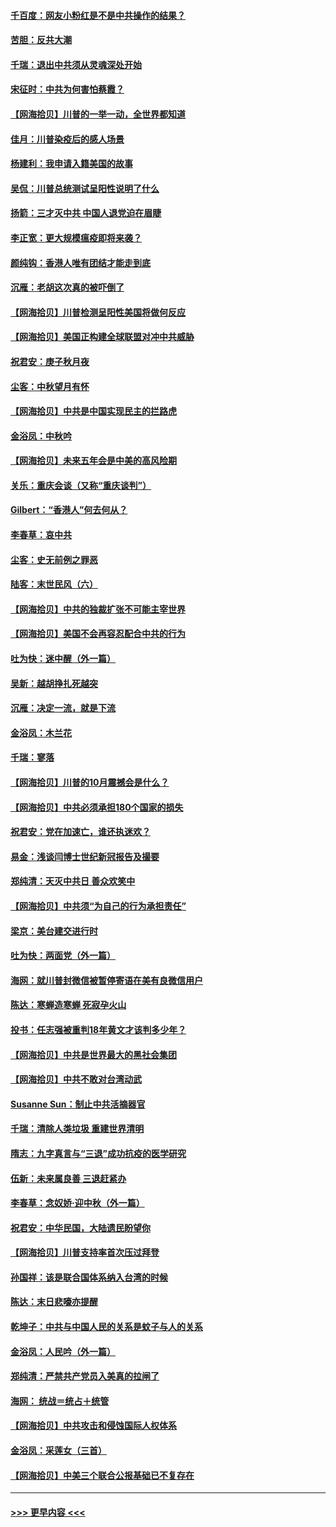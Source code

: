 #### [千百度：网友小粉红是不是中共操作的结果？](../pages/nsc993/n12461025.md?t=10081851) 
#### [苦胆：反共大潮](../pages/nsc993/n12459469.md?t=10081851) 
#### [千瑞：退出中共须从灵魂深处开始](../pages/nsc993/n12459437.md?t=10081851) 
#### [宋征时：中共为何害怕蔡霞？](../pages/nsc993/n12459097.md?t=10081851) 
#### [【网海拾贝】川普的一举一动，全世界都知道](../pages/nsc993/n12458825.md?t=10081851) 
#### [佳月：川普染疫后的感人场景](../pages/nsc993/n12456994.md?t=10081851) 
#### [杨建利：我申请入籍美国的故事](../pages/nsc993/n12455635.md?t=10081851) 
#### [吴侃：川普总统测试呈阳性说明了什么](../pages/nsc993/n12451869.md?t=10081851) 
#### [扬箭：三才灭中共 中国人退党迫在眉睫](../pages/nsc993/n12451842.md?t=10081851) 
#### [李正宽：更大规模瘟疫即将来袭？](../pages/nsc993/n12451455.md?t=10081851) 
#### [颜纯钩：香港人唯有团结才能走到底](../pages/nsc993/n12450870.md?t=10081851) 
#### [沉雁：老胡这次真的被吓倒了](../pages/nsc993/n12449796.md?t=10081851) 
#### [【网海拾贝】川普检测呈阳性美国将做何反应](../pages/nsc993/n12449042.md?t=10081851) 
#### [【网海拾贝】美国正构建全球联盟对冲中共威胁](../pages/nsc993/n12446580.md?t=10081851) 
#### [祝君安：庚子秋月夜](../pages/nsc993/n12445870.md?t=10081851) 
#### [尘客：中秋望月有怀](../pages/nsc993/n12444632.md?t=10081851) 
#### [【网海拾贝】中共是中国实现民主的拦路虎](../pages/nsc993/n12443573.md?t=10081851) 
#### [金浴凤：中秋吟](../pages/nsc993/n12441773.md?t=10081851) 
#### [【网海拾贝】未来五年会是中美的高风险期](../pages/nsc993/n12440760.md?t=10081851) 
#### [关乐：重庆会谈（又称“重庆谈判”）](../pages/nsc993/n12437525.md?t=10081851) 
#### [Gilbert：“香港人”何去何从？](../pages/nsc993/n12435894.md?t=10081851) 
#### [李春草：哀中共](../pages/nsc993/n12435874.md?t=10081851) 
#### [尘客：史无前例之罪恶](../pages/nsc993/n12435762.md?t=10081851) 
#### [陆客：末世民风（六）](../pages/nsc993/n12435354.md?t=10081851) 
#### [【网海拾贝】中共的独裁扩张不可能主宰世界](../pages/nsc993/n12435151.md?t=10081851) 
#### [【网海拾贝】美国不会再容忍配合中共的行为](../pages/nsc993/n12433808.md?t=10081851) 
#### [吐为快：迷中醒（外一篇）](../pages/nsc993/n12433585.md?t=10081851) 
#### [吴新：越胡挣扎死越突](../pages/nsc993/n12433562.md?t=10081851) 
#### [沉雁：决定一流，就是下流](../pages/nsc993/n12432128.md?t=10081851) 
#### [金浴凤：木兰花](../pages/nsc993/n12432124.md?t=10081851) 
#### [千瑞：寥落](../pages/nsc993/n12432071.md?t=10081851) 
#### [【网海拾贝】川普的10月震撼会是什么？](../pages/nsc993/n12431624.md?t=10081851) 
#### [【网海拾贝】中共必须承担180个国家的损失](../pages/nsc993/n12428893.md?t=10081851) 
#### [祝君安：党在加速亡，谁还执迷欢？](../pages/nsc993/n12428652.md?t=10081851) 
#### [易金：浅谈闫博士世纪新冠报告及撮要](../pages/nsc993/n12426822.md?t=10081851) 
#### [郑纯清：天灭中共日 善众欢笑中](../pages/nsc993/n12426784.md?t=10081851) 
#### [【网海拾贝】中共须“为自己的行为承担责任”](../pages/nsc993/n12426067.md?t=10081851) 
#### [梁京：美台建交进行时](../pages/nsc993/n12424066.md?t=10081851) 
#### [吐为快：两面党（外一篇）](../pages/nsc993/n12424043.md?t=10081851) 
#### [海网：就川普封微信被暂停寄语在美有良微信用户](../pages/nsc993/n12424021.md?t=10081851) 
#### [陈达：寒蝉造寒蝉 死寂孕火山](../pages/nsc993/n12423958.md?t=10081851) 
#### [投书：任志强被重判18年黄文才该判多少年？](../pages/nsc993/n12423672.md?t=10081851) 
#### [【网海拾贝】中共是世界最大的黑社会集团](../pages/nsc993/n12423543.md?t=10081851) 
#### [【网海拾贝】中共不敢对台湾动武](../pages/nsc993/n12421418.md?t=10081851) 
#### [Susanne Sun：制止中共活摘器官](../pages/nsc993/n12419654.md?t=10081851) 
#### [千瑞：清除人类垃圾 重建世界清明](../pages/nsc993/n12419414.md?t=10081851) 
#### [隋志：九字真言与“三退”成功抗疫的医学研究](../pages/nsc993/n12419248.md?t=10081851) 
#### [伍新：未来属良善 三退赶紧办](../pages/nsc993/n12418496.md?t=10081851) 
#### [李春草：念奴娇·迎中秋（外一篇）](../pages/nsc993/n12418465.md?t=10081851) 
#### [祝君安：中华民国，大陆遗民盼望你](../pages/nsc993/n12418089.md?t=10081851) 
#### [【网海拾贝】川普支持率首次压过拜登](../pages/nsc993/n12418050.md?t=10081851) 
#### [孙国祥：该是联合国体系纳入台湾的时候](../pages/nsc993/n12417369.md?t=10081851) 
#### [陈达：末日悲嚎亦提醒](../pages/nsc993/n12416736.md?t=10081851) 
#### [乾坤子：中共与中国人民的关系是蚊子与人的关系](../pages/nsc993/n12416632.md?t=10081851) 
#### [金浴凤：人民吟（外一篇）](../pages/nsc993/n12416567.md?t=10081851) 
#### [郑纯清：严禁共产党员入美真的拉闸了](../pages/nsc993/n12416550.md?t=10081851) 
#### [海网： 统战＝统占＋统管](../pages/nsc993/n12416404.md?t=10081851) 
#### [【网海拾贝】中共攻击和侵蚀国际人权体系](../pages/nsc993/n12416250.md?t=10081851) 
#### [金浴凤：采莲女（三首）](../pages/nsc993/n12415517.md?t=10081851) 
#### [【网海拾贝】中美三个联合公报基础已不复存在](../pages/nsc993/n12415054.md?t=10081851) 

----
#### [ >>> 更早内容 <<< ](../indexes/nsc993-earlier.md)
